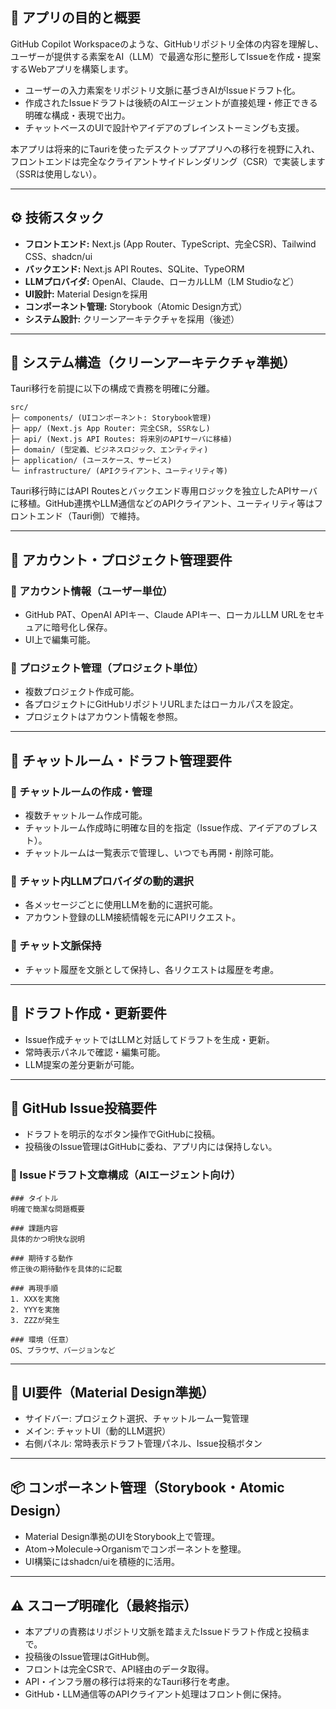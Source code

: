 ## 🚩 アプリの目的と概要

GitHub Copilot Workspaceのような、GitHubリポジトリ全体の内容を理解し、ユーザーが提供する素案をAI（LLM）で最適な形に整形してIssueを作成・提案するWebアプリを構築します。

- ユーザーの入力素案をリポジトリ文脈に基づきAIがIssueドラフト化。
- 作成されたIssueドラフトは後続のAIエージェントが直接処理・修正できる明確な構成・表現で出力。
- チャットベースのUIで設計やアイデアのブレインストーミングも支援。

本アプリは将来的にTauriを使ったデスクトップアプリへの移行を視野に入れ、フロントエンドは完全なクライアントサイドレンダリング（CSR）で実装します（SSRは使用しない）。

---

## ⚙️ 技術スタック

- **フロントエンド:** Next.js (App Router、TypeScript、完全CSR)、Tailwind CSS、shadcn/ui
- **バックエンド:** Next.js API Routes、SQLite、TypeORM
- **LLMプロバイダ:** OpenAI、Claude、ローカルLLM（LM Studioなど）
- **UI設計:** Material Designを採用
- **コンポーネント管理:** Storybook（Atomic Design方式）
- **システム設計:** クリーンアーキテクチャを採用（後述）
---

## 📂 システム構造（クリーンアーキテクチャ準拠）

Tauri移行を前提に以下の構成で責務を明確に分離。

```
src/
├─ components/ (UIコンポーネント: Storybook管理)
├─ app/ (Next.js App Router: 完全CSR, SSRなし)
├─ api/ (Next.js API Routes: 将来別のAPIサーバに移植)
├─ domain/ (型定義、ビジネスロジック、エンティティ)
├─ application/ (ユースケース、サービス)
└─ infrastructure/ (APIクライアント、ユーティリティ等)
```

Tauri移行時にはAPI Routesとバックエンド専用ロジックを独立したAPIサーバに移植。GitHub連携やLLM通信などのAPIクライアント、ユーティリティ等はフロントエンド（Tauri側）で維持。

---

## 🔐 アカウント・プロジェクト管理要件

### 🔸 アカウント情報（ユーザー単位）

- GitHub PAT、OpenAI APIキー、Claude APIキー、ローカルLLM URLをセキュアに暗号化し保存。
- UI上で編集可能。

### 🔸 プロジェクト管理（プロジェクト単位）

- 複数プロジェクト作成可能。
- 各プロジェクトにGitHubリポジトリURLまたはローカルパスを設定。
- プロジェクトはアカウント情報を参照。

---

## 💬 チャットルーム・ドラフト管理要件

### 🔹 チャットルームの作成・管理

- 複数チャットルーム作成可能。
- チャットルーム作成時に明確な目的を指定（Issue作成、アイデアのブレスト）。
- チャットルームは一覧表示で管理し、いつでも再開・削除可能。

### 🔹 チャット内LLMプロバイダの動的選択

- 各メッセージごとに使用LLMを動的に選択可能。
- アカウント登録のLLM接続情報を元にAPIリクエスト。

### 🔹 チャット文脈保持

- チャット履歴を文脈として保持し、各リクエストは履歴を考慮。

---

## 📝 ドラフト作成・更新要件

- Issue作成チャットではLLMと対話してドラフトを生成・更新。
- 常時表示パネルで確認・編集可能。
- LLM提案の差分更新が可能。

---

## 📮 GitHub Issue投稿要件

- ドラフトを明示的なボタン操作でGitHubに投稿。
- 投稿後のIssue管理はGitHubに委ね、アプリ内には保持しない。

### 🔖 Issueドラフト文章構成（AIエージェント向け）

```
### タイトル
明確で簡潔な問題概要

### 課題内容
具体的かつ明快な説明

### 期待する動作
修正後の期待動作を具体的に記載

### 再現手順
1. XXXを実施
2. YYYを実施
3. ZZZが発生

### 環境（任意）
OS、ブラウザ、バージョンなど
```

---

## 🎨 UI要件（Material Design準拠）

- サイドバー: プロジェクト選択、チャットルーム一覧管理
- メイン: チャットUI（動的LLM選択）
- 右側パネル: 常時表示ドラフト管理パネル、Issue投稿ボタン

---

## 📦 コンポーネント管理（Storybook・Atomic Design）

- Material Design準拠のUIをStorybook上で管理。
- Atom→Molecule→Organismでコンポーネントを整理。
- UI構築にはshadcn/uiを積極的に活用。

---

## ⚠️ スコープ明確化（最終指示）

- 本アプリの責務はリポジトリ文脈を踏まえたIssueドラフト作成と投稿まで。
- 投稿後のIssue管理はGitHub側。
- フロントは完全CSRで、API経由のデータ取得。
- API・インフラ層の移行は将来的なTauri移行を考慮。
- GitHub・LLM通信等のAPIクライアント処理はフロント側に保持。